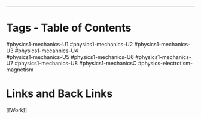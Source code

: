 __________________
# Tags - Table of Contents
#physics1-mechanics-U1
#physics1-mechanics-U2
#physics1-mechanics-U3
#physics1-mecahnics-U4  
#physics1-mechanics-U5
#physics1-mechanics-U6
#physics1-mechanics-U7
#physics1-mechanics-U8
#physics1-mechanicsC
#physics-electrotism-magnetism

# Links and Back Links
[[Work]]